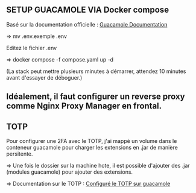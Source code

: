 ## SETUP GUACAMOLE VIA Docker compose

Basé sur la documentation officielle : [Guacamole Documentation](https://guacamole.apache.org/doc/gug/guacamole-docker.html)

=> mv .env.exemple .env

Editez le fichier .env

=> docker compose -f compose.yaml up -d

(La stack peut mettre plusieurs minutes à démarrer, attendez 10 minutes avant d'essayer de déboguer.)


## Idéalement, il faut configurer un reverse proxy comme Nginx Proxy Manager en frontal.

## TOTP

Pour configurer une 2FA avec le TOTP, j'ai mappé un volume dans le conteneur guacamole pour charger les extensions en .jar de manière persitente.

=> Une fois le dossier sur la machine hote, il est possible d'ajouter des .jar (modules guacamole) pour ajouter des extensions.

=> Documentation sur le TOTP : [Configuré le TOTP sur guacamole](https://guacamole.apache.org/doc/gug/totp-auth.html)
